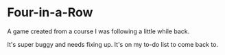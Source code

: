 # Four-in-a-Row

A game created from a course I was following a little while back.

It's super buggy and needs fixing up. It's on my to-do list to come back to.

